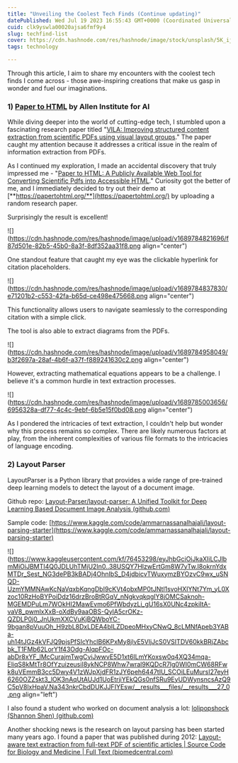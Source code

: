 ```yaml
---
title: "Unveiling the Coolest Tech Finds (Continue updating)"
datePublished: Wed Jul 19 2023 16:55:43 GMT+0000 (Coordinated Universal Time)
cuid: clk9yswla00020ajsa6fmf9y4
slug: techfind-list
cover: https://cdn.hashnode.com/res/hashnode/image/stock/unsplash/5K_ijgjiDko/upload/e1e14125813c0bd4f2420674f5d5f76f.jpeg
tags: technology

---
```


Through this article, I aim to share my encounters with the coolest tech finds I come across - those awe-inspiring creations that make us gasp in wonder and fuel our imaginations.

### 1) [Paper to HTML](https://dl.acm.org/doi/abs/10.1145/3582298.3582299) by Allen Institute for AI

While diving deeper into the world of cutting-edge tech, I stumbled upon a fascinating research paper titled "[VILA: Improving structured content extraction from scientific PDFs using visual layout groups](https://scholar.google.com/scholar?cluster=8559478060655220690&hl=en&as_sdt=2005&sciodt=0,5)." The paper caught my attention because it addresses a critical issue in the realm of information extraction from PDFs.

As I continued my exploration, I made an accidental discovery that truly impressed me - "[Paper to HTML: A Publicly Available Web Tool for Converting Scientific Pdfs into Accessible HTML](https://dl.acm.org/doi/abs/10.1145/3582298.3582299)." Curiosity got the better of me, and I immediately decided to try out their demo at [**https://papertohtml.org/**](https://papertohtml.org/) by uploading a random research paper.

Surprisingly the result is excellent!

![](https://cdn.hashnode.com/res/hashnode/image/upload/v1689784821696/f87d501e-82b5-45b0-8a3f-8df352aa31f8.png align="center")

One standout feature that caught my eye was the clickable hyperlink for citation placeholders.

![](https://cdn.hashnode.com/res/hashnode/image/upload/v1689784837830/e71201b2-c553-42fa-b65d-ce498e475668.png align="center")

This functionality allows users to navigate seamlessly to the corresponding citation with a simple click.

The tool is also able to extract diagrams from the PDFs.

![](https://cdn.hashnode.com/res/hashnode/image/upload/v1689784958049/b3f2697a-28af-4b6f-a37f-f889241630c2.png align="center")

However, extracting mathematical equations appears to be a challenge. I believe it's a common hurdle in text extraction processes.

![](https://cdn.hashnode.com/res/hashnode/image/upload/v1689785003656/6956328a-df77-4c4c-9ebf-6b5e15f0bd08.png align="center")

As I pondered the intricacies of text extraction, I couldn't help but wonder why this process remains so complex. There are likely numerous factors at play, from the inherent complexities of various file formats to the intricacies of language encoding.

### 2) Layout Parser

LayoutParser is a Python library that provides a wide range of pre-trained deep learning models to detect the layout of a document image.

Github repo: [Layout-Parser/layout-parser: A Unified Toolkit for Deep Learning Based Document Image Analysis (](https://github.com/Layout-Parser/layout-parser)[github.com](http://github.com)[)](https://github.com/Layout-Parser/layout-parser)

Sample code: [https://www.kaggle.com/code/ammarnassanalhajali/layout-parsing-starter](https://www.kaggle.com/code/ammarnassanalhajali/layout-parsing-starter)

![](https://www.kaggleusercontent.com/kf/76453298/eyJhbGciOiJkaXIiLCJlbmMiOiJBMTI4Q0JDLUhTMjU2In0..38USQY7HIzwErtGm8W7yTw.I8okrnYdxMTDr_Sest_NG3dePB3kBADj4OhnIbS_D4jdbicvTWuxymzBYOzvC9wx_uSNQD-UzmYMMNAwKcNaVqxbKqngDbI9cKVt4obxMP0tJNtl1svoHXIYNt7Ym_yL0Xzoc10RzHoBYPoiDdz16drzBroBtRGqV_nNgkvqkqgIY8jOMCSaknoh-MGEMDPuLm7WOkHI2MawEvmo6PfWbdyzLi_gU16sX0UNc4zpkiItA-vaV8_pwmlxXxB-oXdBy9aaOBS-QylA5crOKz-QZDLP0j0_JnUkmXXCVuKjBQWboYC-9bgan8pVuuOh_H9zbL8DxLDEA4bILZDpeoMHxyCNwQ_8cLMNfApeb3YABa-uh14tJGz4kVFJQ9pjsPfSIcYhclB6KPxMy8jlvE5VljJcS0VSITDV60kkBRjZAbcbk_T1FMb62LorY1f43Odg-AlqpFOc-abDr8xYF_lMcCurajmTwgCviJwwvE5D1xt6ILmYKoxsw0q4XQ34mqa-EliqS8kMtTr8OfYzuizeusiI8ykNCP8Whw7wral9KQDcR7lg0WI0mCW68RFwk8uVEmmB3cc5Dwy4V1zWJpXjdFR1zJY6peh6447tIU_SCOiLEuMursI27eyH6260OZZskt3_lOK3nAqUtAUJd1UoEtrjiYEkQGs0nfSRu9EyUDWynsncsAzQ9C5pV8lxHpaV.Na343nkrCbdDUKJJFIYEsw/__results___files/__results___27_0.png align="left")

I also found a student who worked on document analysis a lot: [lolipopshock (Shannon Shen) (](https://github.com/lolipopshock)[github.com](http://github.com)[)](https://github.com/lolipopshock)

Another shocking news is the research on layout parsing has been started many years ago. I found a paper that was published during 2012: [Layout-aware text extraction from full-text PDF of scientific articles | Source Code for Biology and Medicine | Full Text (](https://scfbm.biomedcentral.com/articles/10.1186/1751-0473-7-7)[biomedcentral.com](http://biomedcentral.com)[)](https://scfbm.biomedcentral.com/articles/10.1186/1751-0473-7-7)